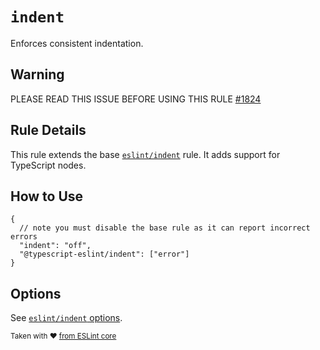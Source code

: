 # `indent`

Enforces consistent indentation.

## Warning

PLEASE READ THIS ISSUE BEFORE USING THIS RULE [#1824](https://github.com/typescript-eslint/typescript-eslint/issues/1824)

## Rule Details

This rule extends the base [`eslint/indent`](https://eslint.org/docs/rules/indent) rule.
It adds support for TypeScript nodes.

## How to Use

```jsonc
{
  // note you must disable the base rule as it can report incorrect errors
  "indent": "off",
  "@typescript-eslint/indent": ["error"]
}
```

## Options

See [`eslint/indent` options](https://eslint.org/docs/rules/indent#options).

<sup>

Taken with ❤️ [from ESLint core](https://github.com/eslint/eslint/blob/main/docs/rules/indent.md)

</sup>
